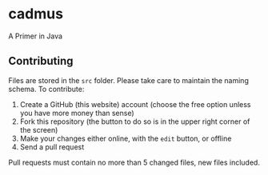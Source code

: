 cadmus
======

A Primer in Java

## Contributing
Files are stored in the `src` folder. Please take care to maintain the naming schema. To contribute:

1. Create a GitHub (this website) account (choose the free option unless you have more money than sense)
2. Fork this repository (the button to do so is in the upper right corner of the screen)
3. Make your changes either online, with the `edit` button, or offline
4. Send a pull request

Pull requests must contain no more than 5 changed files, new files included.

